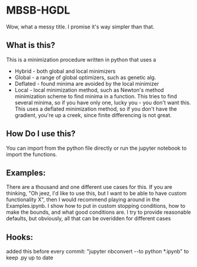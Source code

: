 # MBSB-HGDL
Wow, what a messy title. I promise it's way simpler than that.

## What is this?
This is a minimization procedure written in python that uses a 
* Hybrid - both global and local minimizers
* Global - a range of global optimizers, such as genetic alg.
* Deflated - found minima are avoided by the local minimizer
* Local - local minimization method, such as Newton's method
minimization scheme to find minima in a function.
This tries to find several minima, so if you have only one, lucky you - you don't want this.
This uses a deflated minimization method, so if you don't have the gradient, you're up a creek, since finite differencing is not great.

## How Do I use this?
You can import from the python file directly or run the jupyter notebook to import the functions.

## Examples:
There are a thousand and one different use cases for this. If you are thinking, "Oh jeez, I'd like to use this, but I want to be able to have custom functionality X", then I would recommend playing around in the Examples.ipynb. I show how to put in custom stopping conditions, how to make the bounds, and what good conditions are. I try to provide reasonable defaults, but obviously, all that can be overidden for different cases

## Hooks:
added this before every commit: "jupyter nbconvert --to python *.ipynb" to keep .py up to date


